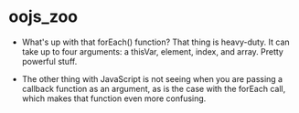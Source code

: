 oojs_zoo
========

- What's up with that forEach() function? That thing is heavy-duty. It  can take up to four arguments:
a thisVar, element, index, and array. Pretty powerful stuff.

- The other thing with JavaScript is not seeing when you are passing a callback function as an argument,
as is the case with the forEach call, which makes that function even more confusing.
